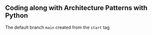 ## Coding along with Architecture Patterns with Python

The default branch `main` created from the `start` tag

